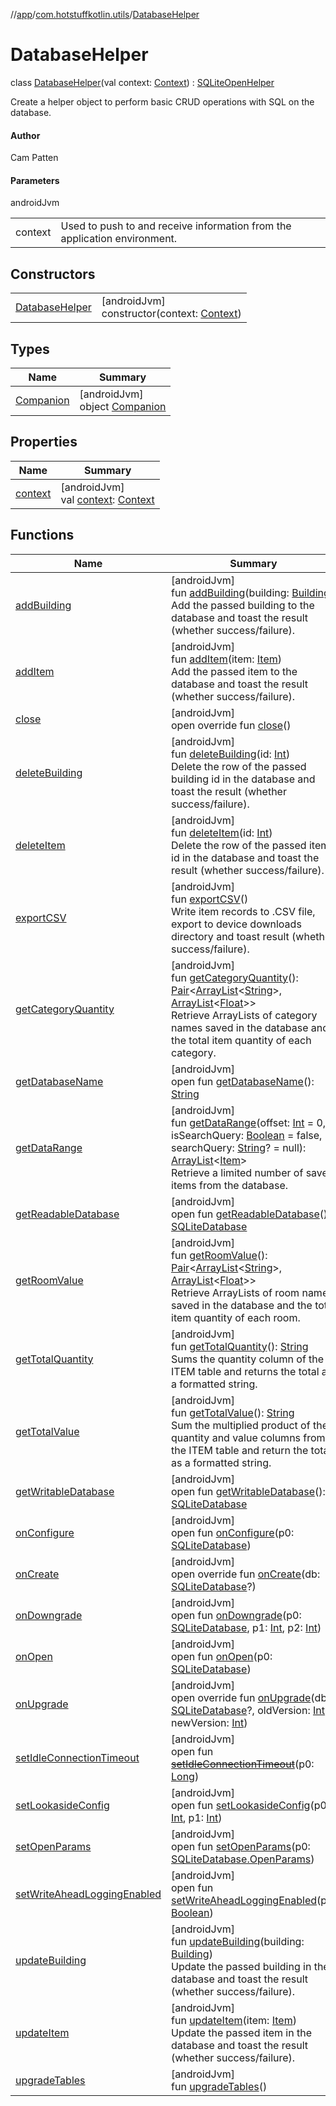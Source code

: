 //[app](../../../index.md)/[com.hotstuffkotlin.utils](../index.md)/[DatabaseHelper](index.md)

# DatabaseHelper

class [DatabaseHelper](index.md)(val context: [Context](https://developer.android.com/reference/kotlin/android/content/Context.html)) : [SQLiteOpenHelper](https://developer.android.com/reference/kotlin/android/database/sqlite/SQLiteOpenHelper.html)

Create a helper object to perform basic CRUD operations with SQL on the database.

#### Author

Cam Patten

#### Parameters

androidJvm

| | |
|---|---|
| context | Used to push to and receive information from the application environment. |

## Constructors

| | |
|---|---|
| [DatabaseHelper](-database-helper.md) | [androidJvm]<br>constructor(context: [Context](https://developer.android.com/reference/kotlin/android/content/Context.html)) |

## Types

| Name | Summary |
|---|---|
| [Companion](-companion/index.md) | [androidJvm]<br>object [Companion](-companion/index.md) |

## Properties

| Name | Summary |
|---|---|
| [context](context.md) | [androidJvm]<br>val [context](context.md): [Context](https://developer.android.com/reference/kotlin/android/content/Context.html) |

## Functions

| Name | Summary |
|---|---|
| [addBuilding](add-building.md) | [androidJvm]<br>fun [addBuilding](add-building.md)(building: [Building](../../com.hotstuffkotlin.models/-building/index.md))<br>Add the passed building to the database and toast the result (whether success/failure). |
| [addItem](add-item.md) | [androidJvm]<br>fun [addItem](add-item.md)(item: [Item](../../com.hotstuffkotlin.models/-item/index.md))<br>Add the passed item to the database and toast the result (whether success/failure). |
| [close](index.md#-1132609887%2FFunctions%2F-912451524) | [androidJvm]<br>open override fun [close](index.md#-1132609887%2FFunctions%2F-912451524)() |
| [deleteBuilding](delete-building.md) | [androidJvm]<br>fun [deleteBuilding](delete-building.md)(id: [Int](https://kotlinlang.org/api/latest/jvm/stdlib/kotlin/-int/index.html))<br>Delete the row of the passed building id in the database and toast the result (whether success/failure). |
| [deleteItem](delete-item.md) | [androidJvm]<br>fun [deleteItem](delete-item.md)(id: [Int](https://kotlinlang.org/api/latest/jvm/stdlib/kotlin/-int/index.html))<br>Delete the row of the passed item id in the database and toast the result (whether success/failure). |
| [exportCSV](export-c-s-v.md) | [androidJvm]<br>fun [exportCSV](export-c-s-v.md)()<br>Write item records to .CSV file, export to device downloads directory and toast result (whether success/failure). |
| [getCategoryQuantity](get-category-quantity.md) | [androidJvm]<br>fun [getCategoryQuantity](get-category-quantity.md)(): [Pair](https://kotlinlang.org/api/latest/jvm/stdlib/kotlin/-pair/index.html)&lt;[ArrayList](https://kotlinlang.org/api/latest/jvm/stdlib/kotlin.collections/-array-list/index.html)&lt;[String](https://kotlinlang.org/api/latest/jvm/stdlib/kotlin/-string/index.html)&gt;, [ArrayList](https://kotlinlang.org/api/latest/jvm/stdlib/kotlin.collections/-array-list/index.html)&lt;[Float](https://kotlinlang.org/api/latest/jvm/stdlib/kotlin/-float/index.html)&gt;&gt;<br>Retrieve ArrayLists of category names saved in the database and the total item quantity of each category. |
| [getDatabaseName](index.md#2092117245%2FFunctions%2F-912451524) | [androidJvm]<br>open fun [getDatabaseName](index.md#2092117245%2FFunctions%2F-912451524)(): [String](https://kotlinlang.org/api/latest/jvm/stdlib/kotlin/-string/index.html) |
| [getDataRange](get-data-range.md) | [androidJvm]<br>fun [getDataRange](get-data-range.md)(offset: [Int](https://kotlinlang.org/api/latest/jvm/stdlib/kotlin/-int/index.html) = 0, isSearchQuery: [Boolean](https://kotlinlang.org/api/latest/jvm/stdlib/kotlin/-boolean/index.html) = false, searchQuery: [String](https://kotlinlang.org/api/latest/jvm/stdlib/kotlin/-string/index.html)? = null): [ArrayList](https://kotlinlang.org/api/latest/jvm/stdlib/kotlin.collections/-array-list/index.html)&lt;[Item](../../com.hotstuffkotlin.models/-item/index.md)&gt;<br>Retrieve a limited number of saved items from the database. |
| [getReadableDatabase](index.md#725964472%2FFunctions%2F-912451524) | [androidJvm]<br>open fun [getReadableDatabase](index.md#725964472%2FFunctions%2F-912451524)(): [SQLiteDatabase](https://developer.android.com/reference/kotlin/android/database/sqlite/SQLiteDatabase.html) |
| [getRoomValue](get-room-value.md) | [androidJvm]<br>fun [getRoomValue](get-room-value.md)(): [Pair](https://kotlinlang.org/api/latest/jvm/stdlib/kotlin/-pair/index.html)&lt;[ArrayList](https://kotlinlang.org/api/latest/jvm/stdlib/kotlin.collections/-array-list/index.html)&lt;[String](https://kotlinlang.org/api/latest/jvm/stdlib/kotlin/-string/index.html)&gt;, [ArrayList](https://kotlinlang.org/api/latest/jvm/stdlib/kotlin.collections/-array-list/index.html)&lt;[Float](https://kotlinlang.org/api/latest/jvm/stdlib/kotlin/-float/index.html)&gt;&gt;<br>Retrieve ArrayLists of room names saved in the database and the total item quantity of each room. |
| [getTotalQuantity](get-total-quantity.md) | [androidJvm]<br>fun [getTotalQuantity](get-total-quantity.md)(): [String](https://kotlinlang.org/api/latest/jvm/stdlib/kotlin/-string/index.html)<br>Sums the quantity column of the ITEM table and returns the total as a formatted string. |
| [getTotalValue](get-total-value.md) | [androidJvm]<br>fun [getTotalValue](get-total-value.md)(): [String](https://kotlinlang.org/api/latest/jvm/stdlib/kotlin/-string/index.html)<br>Sum the multiplied product of the quantity and value columns from the ITEM table and return the total as a formatted string. |
| [getWritableDatabase](index.md#-1273172728%2FFunctions%2F-912451524) | [androidJvm]<br>open fun [getWritableDatabase](index.md#-1273172728%2FFunctions%2F-912451524)(): [SQLiteDatabase](https://developer.android.com/reference/kotlin/android/database/sqlite/SQLiteDatabase.html) |
| [onConfigure](index.md#-1648481475%2FFunctions%2F-912451524) | [androidJvm]<br>open fun [onConfigure](index.md#-1648481475%2FFunctions%2F-912451524)(p0: [SQLiteDatabase](https://developer.android.com/reference/kotlin/android/database/sqlite/SQLiteDatabase.html)) |
| [onCreate](on-create.md) | [androidJvm]<br>open override fun [onCreate](on-create.md)(db: [SQLiteDatabase](https://developer.android.com/reference/kotlin/android/database/sqlite/SQLiteDatabase.html)?) |
| [onDowngrade](index.md#-995824338%2FFunctions%2F-912451524) | [androidJvm]<br>open fun [onDowngrade](index.md#-995824338%2FFunctions%2F-912451524)(p0: [SQLiteDatabase](https://developer.android.com/reference/kotlin/android/database/sqlite/SQLiteDatabase.html), p1: [Int](https://kotlinlang.org/api/latest/jvm/stdlib/kotlin/-int/index.html), p2: [Int](https://kotlinlang.org/api/latest/jvm/stdlib/kotlin/-int/index.html)) |
| [onOpen](index.md#-653481789%2FFunctions%2F-912451524) | [androidJvm]<br>open fun [onOpen](index.md#-653481789%2FFunctions%2F-912451524)(p0: [SQLiteDatabase](https://developer.android.com/reference/kotlin/android/database/sqlite/SQLiteDatabase.html)) |
| [onUpgrade](on-upgrade.md) | [androidJvm]<br>open override fun [onUpgrade](on-upgrade.md)(db: [SQLiteDatabase](https://developer.android.com/reference/kotlin/android/database/sqlite/SQLiteDatabase.html)?, oldVersion: [Int](https://kotlinlang.org/api/latest/jvm/stdlib/kotlin/-int/index.html), newVersion: [Int](https://kotlinlang.org/api/latest/jvm/stdlib/kotlin/-int/index.html)) |
| [setIdleConnectionTimeout](index.md#1030004133%2FFunctions%2F-912451524) | [androidJvm]<br>open fun [~~setIdleConnectionTimeout~~](index.md#1030004133%2FFunctions%2F-912451524)(p0: [Long](https://kotlinlang.org/api/latest/jvm/stdlib/kotlin/-long/index.html)) |
| [setLookasideConfig](index.md#-1601100201%2FFunctions%2F-912451524) | [androidJvm]<br>open fun [setLookasideConfig](index.md#-1601100201%2FFunctions%2F-912451524)(p0: [Int](https://kotlinlang.org/api/latest/jvm/stdlib/kotlin/-int/index.html), p1: [Int](https://kotlinlang.org/api/latest/jvm/stdlib/kotlin/-int/index.html)) |
| [setOpenParams](index.md#-627348398%2FFunctions%2F-912451524) | [androidJvm]<br>open fun [setOpenParams](index.md#-627348398%2FFunctions%2F-912451524)(p0: [SQLiteDatabase.OpenParams](https://developer.android.com/reference/kotlin/android/database/sqlite/SQLiteDatabase.OpenParams.html)) |
| [setWriteAheadLoggingEnabled](index.md#1941933624%2FFunctions%2F-912451524) | [androidJvm]<br>open fun [setWriteAheadLoggingEnabled](index.md#1941933624%2FFunctions%2F-912451524)(p0: [Boolean](https://kotlinlang.org/api/latest/jvm/stdlib/kotlin/-boolean/index.html)) |
| [updateBuilding](update-building.md) | [androidJvm]<br>fun [updateBuilding](update-building.md)(building: [Building](../../com.hotstuffkotlin.models/-building/index.md))<br>Update the passed building in the database and toast the result (whether success/failure). |
| [updateItem](update-item.md) | [androidJvm]<br>fun [updateItem](update-item.md)(item: [Item](../../com.hotstuffkotlin.models/-item/index.md))<br>Update the passed item in the database and toast the result (whether success/failure). |
| [upgradeTables](upgrade-tables.md) | [androidJvm]<br>fun [upgradeTables](upgrade-tables.md)() |

